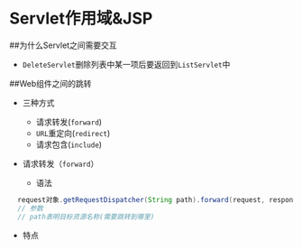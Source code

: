 # Servlet作用域&JSP
##为什么Servlet之间需要交互
* `DeleteServlet`删除列表中某一项后要返回到`ListServlet`中

##Web组件之间的跳转

* 三种方式
  * 请求转发(`forward`)
  * `URL`重定向(`redirect`)
  * 请求包含(`include`)

* 请求转发（`forward`）
  * 语法

```java
  request对象.getRequestDispatcher(String path).forward(request, response);
  // 参数
  // path表明目标资源名称(需要跳转到哪里)
```

  * 特点





